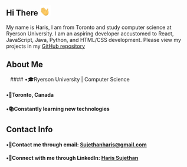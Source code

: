 ## Hi There <img src="waving-hand-joypixels.gif" width="30">

My name is Haris, I am from Toronto and study computer science at Ryerson University. I am an aspiring developer accustomed to React, JavaScript, Java, Python, and HTML/CSS development. Please view my projects in my [GitHub repository](https://github.com/haris-sujethan?tab=repositories)

## About Me

&ensp; #### •🎓Ryerson University | Computer Science <br/>
#### •📍Toronto, Canada <br/>
#### •📚Constantly learning new technologies <br/>
  
## Contact Info

#### •📧Contact me through email: Sujethanharis@gmail.com <br/>
#### •💼Connect with me through LinkedIn: [Haris Sujethan](https://www.linkedin.com/in/haris-sujethan-3b251921a/)
